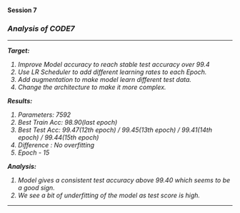 <h4> Session 7 </h4>

<h3><i><b>Analysis of CODE7</b></i></h2>
<I>

---


**Target:**
1.   Improve Model accuracy to reach stable test accuracy over 99.4
2.   Use LR Scheduler to add different learning rates to each Epoch.
3.   Add augmentation to make model learn different test data.
3.   Change the architecture to make it more complex.

**Results:**
1.   Parameters: 7592
2.   Best Train Acc: 98.90(last epoch)
3.   Best Test Acc: 99.47(12th epoch) / 99.45(13th epoch) / 99.41(14th epoch) / 99.44(15th epoch)
4.   Difference : No overfitting
5.   Epoch - 15

**Analysis:**
1.   Model gives a consistent test accuracy above 99.40 which seems to be a good sign.
2.   We see a bit of underfitting of the model as test score is high.


---
